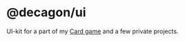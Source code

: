 # @decagon/ui

UI-kit for a part of my [Card game](https://github.com/bondarenkoilya1/card-game) and a few private projects.